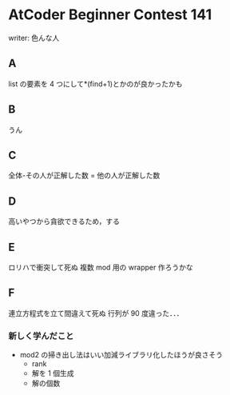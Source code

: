 # AtCoder Beginner Contest 141

writer: 色んな人

## A

list の要素を 4 つにして\*(find+1)とかのが良かったかも

## B

うん

## C

全体-その人が正解した数 = 他の人が正解した数

## D

高いやつから貪欲できるため，する

## E

ロリハで衝突して死ぬ
複数 mod 用の wrapper 作ろうかな

## F

連立方程式を立て間違えて死ぬ
行列が 90 度違った．．．

### 新しく学んだこと

- mod2 の掃き出し法はいい加減ライブラリ化したほうが良さそう
  - rank
  - 解を 1 個生成
  - 解の個数
